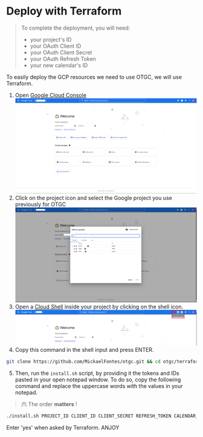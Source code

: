 # Deploy with Terraform

> To complete the deployment, you will need:
>
> * your project's ID
> * your OAuth Client ID
> * your OAuth Client Secret
> * your OAuth Refresh Token
> * your new calendar's ID

To easily deploy the GCP resources we need to use OTGC, we will use Terraform.

1. Open [Google Cloud Console](https://console.cloud.google.com/)
![](2022-09-11-14-51-52.png)
2. Click on the project icon and select the Google project you use previously for OTGC
![](2022-09-11-14-52-30.png)
3. Open a [Cloud Shell](https://console.cloud.google.com/home/dashboard?cloudshell=true) inside your project by clicking on the shell icon.
![](2022-09-11-14-53-32.png)
4. Copy this command in the shell input and press ENTER.

```bash
git clone https://github.com/MickaelFontes/otgc.git && cd otgc/terraform && chmod +x install.sh
```

5. Then, run the `install.sh` script, by providing it the tokens and IDs pasted in your open notepad window.
To do so, copy the following command and replace the uppercase words with the values in your notepad.
> /!\ The order **matters** !

```bash
./install.sh PROJECT_ID CLIENT_ID CLIENT_SECRET REFRESH_TOKEN CALENDAR_ID ONBAORD_USERNAME ONBOARD_PASSWORD
```
Enter 'yes' when asked by Terraform.
ANJOY
